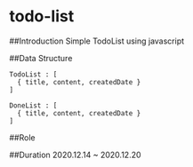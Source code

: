 # todo-list

##Introduction
Simple TodoList using javascript

##Data Structure
```
TodoList : [ 
  { title, content, createdDate } 
]
```

```
DoneList : [
  { title, content, createdDate }
]
```


##Role
  
##Duration
2020.12.14 ~ 2020.12.20
